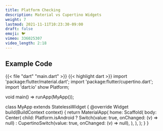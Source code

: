 ```yaml
---
title: Platform Checking
description: Material vs Cupertino Widgets
weight: 7
lastmod: 2021-11-11T10:23:30-09:00
draft: false
emoji: 🐦
vimeo: 336025307
video_length: 2:18
---
```


## Example Code

{{< file "dart" "main.dart" >}}
{{< highlight dart >}}
import 'package:flutter/material.dart';
import 'package:flutter/cupertino.dart';
import 'dart:io' show Platform;

void main() => runApp(MyApp());

class MyApp extends StatelessWidget {
 @override
 Widget build(BuildContext context) {
   return MaterialApp(
     home: Scaffold(
       body: Center(
         child: Platform.isAndroid
             ? Switch(value: true, onChanged: (v) => null)
             : CupertinoSwitch(value: true, onChanged: (v) => null),
       ),
     ),
   );
 }
}

